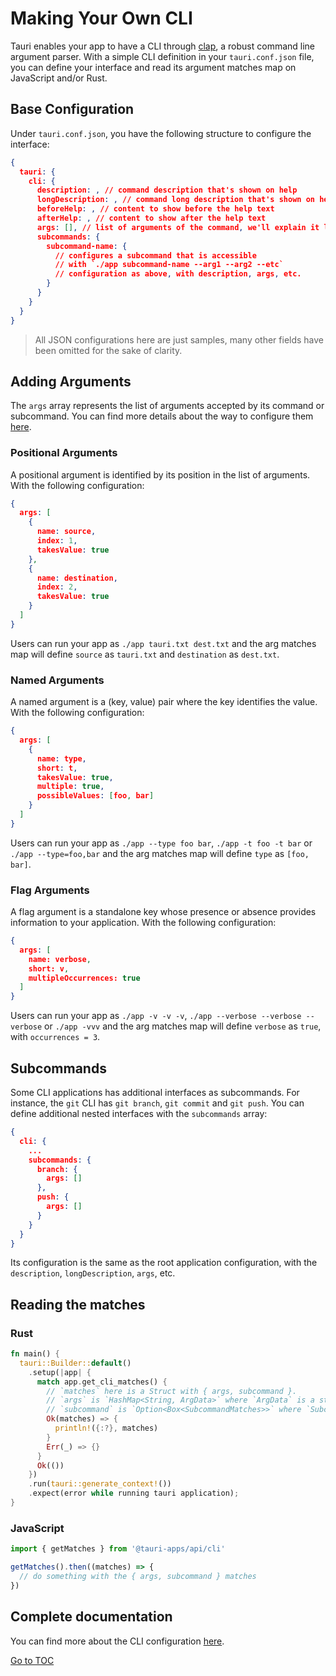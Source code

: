 # Making Your Own CLI

Tauri enables your app to have a CLI through [clap], a robust command line argument parser. With a simple CLI definition in your `tauri.conf.json` file, you can define your interface and read its argument matches map on JavaScript and/or Rust.

## Base Configuration

Under `tauri.conf.json`, you have the following structure to configure the interface:

```json title=src-tauri/tauri.conf.json
{
  tauri: {
    cli: {
      description: , // command description that's shown on help
      longDescription: , // command long description that's shown on help
      beforeHelp: , // content to show before the help text
      afterHelp: , // content to show after the help text
      args: [], // list of arguments of the command, we'll explain it later
      subcommands: {
        subcommand-name: {
          // configures a subcommand that is accessible
          // with `./app subcommand-name --arg1 --arg2 --etc`
          // configuration as above, with description, args, etc.
        }
      }
    }
  }
}
```

<blockquote>

All JSON configurations here are just samples, many other fields have been omitted for the sake of clarity.

</blockquote>

## Adding Arguments

The `args` array represents the list of arguments accepted by its command or subcommand. You can find more details about the way to configure them [here][tauri config].

### Positional Arguments

A positional argument is identified by its position in the list of arguments. With the following configuration:

```json tauri.conf.json
{
  args: [
    {
      name: source,
      index: 1,
      takesValue: true
    },
    {
      name: destination,
      index: 2,
      takesValue: true
    }
  ]
}
```

Users can run your app as `./app tauri.txt dest.txt` and the arg matches map will define `source` as `tauri.txt` and `destination` as `dest.txt`.

### Named Arguments

A named argument is a (key, value) pair where the key identifies the value. With the following configuration:

```json tauri.conf.json
{
  args: [
    {
      name: type,
      short: t,
      takesValue: true,
      multiple: true,
      possibleValues: [foo, bar]
    }
  ]
}
```

Users can run your app as `./app --type foo bar`, `./app -t foo -t bar` or `./app --type=foo,bar` and the arg matches map will define `type` as `[foo, bar]`.

### Flag Arguments

A flag argument is a standalone key whose presence or absence provides information to your application. With the following configuration:

```json tauri.conf.json
{
  args: [
    name: verbose,
    short: v,
    multipleOccurrences: true
  ]
}
```

Users can run your app as `./app -v -v -v`, `./app --verbose --verbose --verbose` or `./app -vvv` and the arg matches map will define `verbose` as `true`, with `occurrences = 3`.

## Subcommands

Some CLI applications has additional interfaces as subcommands. For instance, the `git` CLI has `git branch`, `git commit` and `git push`. You can define additional nested interfaces with the `subcommands` array:

```json tauri.conf.json
{
  cli: {
    ...
    subcommands: {
      branch: {
        args: []
      },
      push: {
        args: []
      }
    }
  }
}
```

Its configuration is the same as the root application configuration, with the `description`, `longDescription`, `args`, etc.

## Reading the matches

### Rust

```rust
fn main() {
  tauri::Builder::default()
    .setup(|app| {
      match app.get_cli_matches() {
        // `matches` here is a Struct with { args, subcommand }.
        // `args` is `HashMap<String, ArgData>` where `ArgData` is a struct with { value, occurrences }.
        // `subcommand` is `Option<Box<SubcommandMatches>>` where `SubcommandMatches` is a struct with { name, matches }.
        Ok(matches) => {
          println!({:?}, matches)
        }
        Err(_) => {}
      }
      Ok(())
    })
    .run(tauri::generate_context!())
    .expect(error while running tauri application);
}
```

### JavaScript

```js
import { getMatches } from '@tauri-apps/api/cli'

getMatches().then((matches) => {
  // do something with the { args, subcommand } matches
})
```

## Complete documentation

You can find more about the CLI configuration [here][tauri config].

[clap]: https://github.com/clap-rs/clap
[tauri config]: ../../api/config.md#tauri
<span style='float: footnote;'><a href="../../index.html#toc">Go to TOC</a></span>

